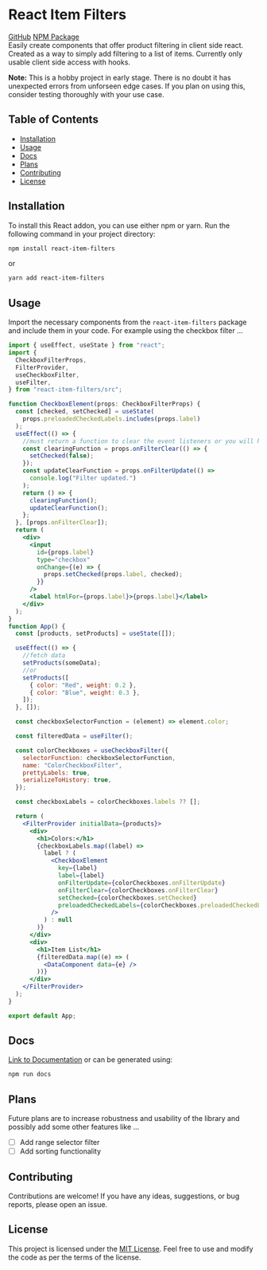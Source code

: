 # React Item Filters

[GitHub](https://github.com/cyf0e/react-item-filters)
[NPM Package](https://www.npmjs.com/package/react-item-filters)
<br>
Easily create components that offer product filtering in client side react. Created as a way to simply add filtering to a list of items. Currently only usable client side access with hooks.

**Note:** This is a hobby project in early stage. There is no doubt it has unexpected errors from unforseen edge cases. If you plan on using this, consider testing thoroughly with your use case.

## Table of Contents

- [Installation](#installation)
- [Usage](#usage)
- [Docs](#Docs)
- [Plans](#Plans)
- [Contributing](#contributing)
- [License](#license)

## Installation

To install this React addon, you can use either npm or yarn. Run the following command in your project directory:

```bash
npm install react-item-filters
```

or

```bash
yarn add react-item-filters
```

## Usage

Import the necessary components from the `react-item-filters` package and include them in your code.
For example using the checkbox filter ...

```jsx
import { useEffect, useState } from "react";
import {
  CheckboxFilterProps,
  FilterProvider,
  useCheckboxFilter,
  useFilter,
} from "react-item-filters/src";

function CheckboxElement(props: CheckboxFilterProps) {
  const [checked, setChecked] = useState(
    props.preloadedCheckedLabels.includes(props.label)
  );
  useEffect(() => {
    //must return a function to clear the event listeners or you will have memory leaks.
    const clearingFunction = props.onFilterClear(() => {
      setChecked(false);
    });
    const updateClearFunction = props.onFilterUpdate(() =>
      console.log("Filter updated.")
    );
    return () => {
      clearingFunction();
      updateClearFunction();
    };
  }, [props.onFilterClear]);
  return (
    <div>
      <input
        id={props.label}
        type="checkbox"
        onChange={(e) => {
          props.setChecked(props.label, checked);
        }}
      />
      <label htmlFor={props.label}>{props.label}</label>
    </div>
  );
}
function App() {
  const [products, setProducts] = useState([]);

  useEffect(() => {
    //fetch data
    setProducts(someData);
    //or
    setProducts([
      { color: "Red", weight: 0.2 },
      { color: "Blue", weight: 0.3 },
    ]);
  }, []);

  const checkboxSelectorFunction = (element) => element.color;

  const filteredData = useFilter();

  const colorCheckboxes = useCheckboxFilter({
    selectorFunction: checkboxSelectorFunction,
    name: "ColorCheckboxFilter",
    prettyLabels: true,
    serializeToHistory: true,
  });

  const checkboxLabels = colorCheckboxes.labels ?? [];

  return (
    <FilterProvider initialData={products}>
      <div>
        <h1>Colors:</h1>
        {checkboxLabels.map((label) =>
          label ? (
            <CheckboxElement
              key={label}
              label={label}
              onFilterUpdate={colorCheckboxes.onFilterUpdate}
              onFilterClear={colorCheckboxes.onFilterClear}
              setChecked={colorCheckboxes.setChecked}
              preloadedCheckedLabels={colorCheckboxes.preloadedCheckedLabels}
            />
          ) : null
        )}
      </div>
      <div>
        <h1>Item List</h1>
        {filteredData.map((e) => (
          <DataComponent data={e} />
        ))}
      </div>
    </FilterProvider>
  );
}

export default App;
```

## Docs

[Link to Documentation](docs/modules.md)
or can be generated using:

```bash
npm run docs
```

## Plans

Future plans are to increase robustness and usability of the library and possibly add some other features like ...

- [ ] Add range selector filter
- [ ] Add sorting functionality

## Contributing

Contributions are welcome! If you have any ideas, suggestions, or bug reports, please open an issue.

## License

This project is licensed under the [MIT License](LICENSE). Feel free to use and modify the code as per the terms of the license.
